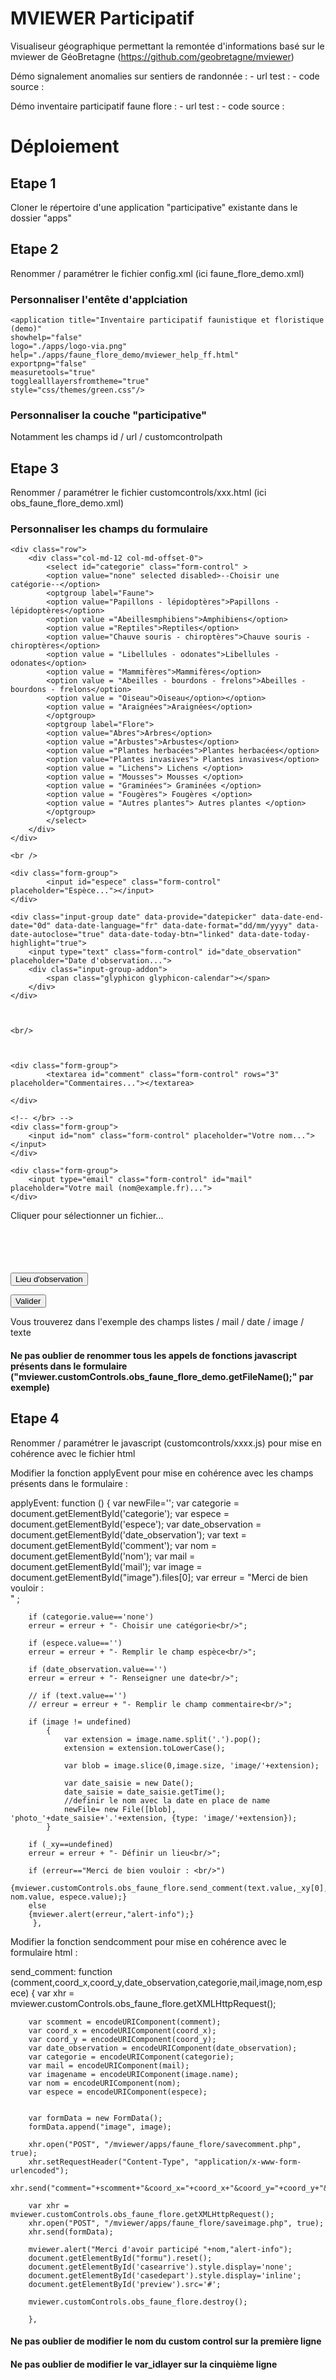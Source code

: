 MVIEWER Participatif
=============

Visualiseur géographique permettant la remontée d'informations basé sur le mviewer de GéoBretagne (https://github.com/geobretagne/mviewer)

Démo signalement anomalies sur sentiers de randonnée :
	- url test :
	- code source :
	
Démo inventaire participatif faune flore :
	- url test :
	- code source :
	
Déploiement
=============

Etape 1
-----------

Cloner le répertoire d'une application "participative" existante dans le dossier "apps"

Etape 2
-----------

Renommer / paramétrer le fichier config.xml (ici faune_flore_demo.xml)

### Personnaliser l'entête d'applciation


	<application title="Inventaire participatif faunistique et floristique (demo)"  
	showhelp="false"  
	logo="./apps/logo-via.png"  
	help="./apps/faune_flore_demo/mviewer_help_ff.html"  
	exportpng="false"  
	measuretools="true"  
	togglealllayersfromtheme="true"  
	style="css/themes/green.css"/>
 
 ### Personnaliser la couche "participative"
  <layer id="obs_faune_flore_demo" name="Observations" visible="true" queryable="false"
            type="customlayer" opacity="0.8" legendurl="img/blank.gif"
            url="apps/faune_flore_demo/customlayers/obs_faune_flore_demo.js"
            customcontrol="true"
			customcontrolpath="apps/faune_flore_demo/customcontrols"
            expanded="true"           
            attribution="Source: Val d'Ille-Aubigné"
            metadata=""
            metadata-csw="">
   </layer>
   
 Notamment les champs id / url / customcontrolpath
   
Etape 3
-----------

Renommer / paramétrer le fichier customcontrols/xxx.html (ici obs_faune_flore_demo.xml)


### Personnaliser les champs du formulaire

<form id="formu">

	<div class="row">
		<div class="col-md-12 col-md-offset-0">
			<select id="categorie" class="form-control" >
			<option value="none" selected disabled>--Choisir une catégorie--</option>
			<optgroup label="Faune">
			<option value="Papillons - lépidoptères">Papillons - lépidoptères</option>
			<option value ="Abeillesmphibiens">Amphibiens</option>
			<option value ="Reptiles">Reptiles</option>
			<option value="Chauve souris - chiroptères">Chauve souris - chiroptères</option>
			<option value = "Libellules - odonates">Libellules - odonates</option>
			<option value = "Mammifères">Mammifères</option>
			<option value = "Abeilles - bourdons - frelons">Abeilles - bourdons - frelons</option>
			<option value = "Oiseau">Oiseau</option></option>
			<option value = "Araignées">Araignées</option>
			</optgroup>
			<optgroup label="Flore">
			<option value="Abres">Arbres</option>
			<option value ="Arbustes">Arbustes</option>
			<option value ="Plantes herbacées">Plantes herbacées</option>
			<option value="Plantes invasives"> Plantes invasives</option>
			<option value = "Lichens"> Lichens </option>
			<option value = "Mousses"> Mousses </option>
			<option value = "Graminées"> Graminées </option>
			<option value = "Fougères"> Fougères </option>
			<option value = "Autres plantes"> Autres plantes </option>
			</optgroup>
			</select>
		</div>
	</div>
	
	<br />
	
	<div class="form-group">
			<input id="espece" class="form-control" placeholder="Espèce..."></input>			
	</div>
	
	<div class="input-group date" data-provide="datepicker" data-date-end-date="0d" data-date-language="fr" data-date-format="dd/mm/yyyy" data-date-autoclose="true" data-date-today-btn="linked" data-date-today-highlight="true">
		<input type="text" class="form-control" id="date_observation" placeholder="Date d'observation...">
		<div class="input-group-addon">
			<span class="glyphicon glyphicon-calendar"></span>
		</div>
	</div>
	
	

	<br/>
	
	
	
	<div class="form-group">
			<textarea id="comment" class="form-control" rows="3" placeholder="Commentaires..."></textarea>
			
	</div>
	
	<!-- </br> -->
	<div class="form-group">
		<input id="nom" class="form-control" placeholder="Votre nom..."></input>
	</div>	
	
	<div class="form-group">
		<input type="email" class="form-control" id="mail" placeholder="Votre mail (nom@example.fr)...">
	</div>
	
   <div class="dropzone dz-clickable" id="depose" onclick="getElementById('image').click();">
                <div id="casedepart" class="start">
                    <div class="dz-default dz-message" >
					<span id="filename" class="fas fa-cloud-upload-alt fa-3x"></span><p>Cliquer pour sélectionner un fichier...</p><br/>
					</div>
				</div>
				<div id="casearrive" style="display:none">
				<img class="img-responsive" id="preview" src="#" alt="monimage" style="visibility:collapse"/>
				</div>
				<input type="file" id="image" name="image" class="file-upload" style="visibility:collapse" onchange="mviewer.customControls.obs_faune_flore_demo.getFileName();" accept="image/*">
    </div>
<br/>	
</form>

<div align="justify">
 <button class="btn btn-default" onclick="mviewer.customControls.obs_faune_flore_demo.getXY();">Lieu d'observation
        <span class="glyphicon glyphicon-flag" aria-hidden="true"></span>
 </button>
 
 <button class="btn btn-default" onclick="mviewer.customControls.obs_faune_flore_demo.applyEvent();">Valider
        <span class="glyphicon glyphicon-ok-sign" aria-hidden="true"></span>
 </button>
 
 </div>

Vous trouverez dans l'exemple des champs listes / mail / date / image / texte

#### Ne pas oublier de renommer tous les appels de fonctions javascript présents dans le formulaire ("mviewer.customControls.obs_faune_flore_demo.getFileName();" par exemple)


Etape 4
-----------
 Renommer / paramétrer le javascript (customcontrols/xxxx.js) pour mise en cohérence avec le fichier html
 
 Modifier la fonction applyEvent pour mise en cohérence avec les champs présents dans le formulaire :
 
 applyEvent: function ()
		 {
		var newFile='';	
		var categorie = document.getElementById('categorie');
		var espece = document.getElementById('espece');
		var date_observation = document.getElementById('date_observation');
		var text = document.getElementById('comment');
		var nom = document.getElementById('nom');
		var mail = document.getElementById('mail');
		var image = document.getElementById("image").files[0];
		var erreur = "Merci de bien vouloir : <br/>" ;
		
		
		if (categorie.value=='none')
		erreur = erreur + "- Choisir une catégorie<br/>";
		
		if (espece.value=='')
		erreur = erreur + "- Remplir le champ espèce<br/>";
	
		if (date_observation.value=='')
		erreur = erreur + "- Renseigner une date<br/>";
		
		// if (text.value=='')
		// erreur = erreur + "- Remplir le champ commentaire<br/>";
	
		if (image != undefined)
			{
				var extension = image.name.split('.').pop();
				extension = extension.toLowerCase();

				var blob = image.slice(0,image.size, 'image/'+extension);

				var date_saisie = new Date();
				date_saisie = date_saisie.getTime();
				//definir le nom avec la date en place de name
				newFile= new File([blob], 'photo_'+date_saisie+'.'+extension, {type: 'image/'+extension});
			}
			
		if (_xy==undefined)
		erreur = erreur + "- Définir un lieu<br/>";
		
		if (erreur=="Merci de bien vouloir : <br/>")
		{mviewer.customControls.obs_faune_flore.send_comment(text.value,_xy[0],_xy[1],date_observation.value,categorie.value,mail.value,newFile, nom.value, espece.value);}
		else
		{mviewer.alert(erreur,"alert-info");}
		 },
 
 Modifier la fonction sendcomment pour mise en cohérence avec le formulaire html :
 
 send_comment: function (comment,coord_x,coord_y,date_observation,categorie,mail,image,nom,espece)
		{
		var xhr = mviewer.customControls.obs_faune_flore.getXMLHttpRequest();
		
		var scomment = encodeURIComponent(comment);
		var coord_x = encodeURIComponent(coord_x);
		var coord_y = encodeURIComponent(coord_y);
		var date_observation = encodeURIComponent(date_observation);
		var categorie = encodeURIComponent(categorie);
		var mail = encodeURIComponent(mail);
		var imagename = encodeURIComponent(image.name);
		var nom = encodeURIComponent(nom);
		var espece = encodeURIComponent(espece);

		
		var formData = new FormData();
		formData.append("image", image);
		
		xhr.open("POST", "/mviewer/apps/faune_flore/savecomment.php", true);
		xhr.setRequestHeader("Content-Type", "application/x-www-form-urlencoded");
		xhr.send("comment="+scomment+"&coord_x="+coord_x+"&coord_y="+coord_y+"&date_observation="+date_observation+"&categorie="+categorie+"&mail="+mail+"&imagename="+imagename+"&nom="+nom+"&espece="+espece);
		
		var xhr = mviewer.customControls.obs_faune_flore.getXMLHttpRequest();
		xhr.open("POST", "/mviewer/apps/faune_flore/saveimage.php", true);
		xhr.send(formData);
		
		mviewer.alert("Merci d'avoir participé "+nom,"alert-info");
		document.getElementById("formu").reset();
		document.getElementById('casearrive').style.display='none';
		document.getElementById('casedepart').style.display='inline';
		document.getElementById('preview').src='#';
				
		mviewer.customControls.obs_faune_flore.destroy();
		
		},
 
 #### Ne pas oublier de modifier le nom du custom control sur la première ligne
 #### Ne pas oublier de modifier le var_idlayer sur la cinquième ligne
 
 
 
 
 
 
 